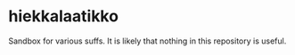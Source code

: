 # hiekkalaatikko
Sandbox for various suffs.
It is likely that nothing in this repository is useful.
